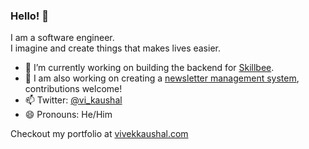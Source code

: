 ### Hello! 👋

I am a software engineer.  
I imagine and create things that makes lives easier.

- 🔭 I’m currently working on building the backend for [Skillbee](https://skillbee.com/).
- 🌱 I am also working on creating a [newsletter management system](https://github.com/kaushalvivek/newsletter-system), contributions welcome!
- 📫 Twitter: [@vi_kaushal](https://twitter.com/vi_kaushal)
- 😄 Pronouns: He/Him

Checkout my portfolio at [vivekkaushal.com](https://vivekkaushal.com)
